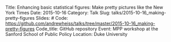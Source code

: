 Title: Enhancing basic statistical figures: Make pretty pictures like the New York Times
Date: 2015-10-16
Category: Talk
Slug: talks/2015-10-16_making-pretty-figures
Slides: #
Code: https://github.com/andrewheiss/talks/tree/master/2015-10-16_making-pretty-figures
Code_title: GitHub repository
Event: MPP workshop at the Sanford School of Public Policy
Location: Duke University
